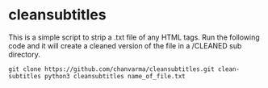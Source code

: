 # cleansubtitles
This is a simple script to strip a .txt file of any HTML tags. Run the following code and it will create a cleaned version of the file in a /CLEANED sub directory. 

`git clone https://github.com/chanvarma/cleansubtitles.git clean-subtitles
python3 cleansubtitles name_of_file.txt`
